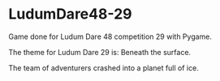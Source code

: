 LudumDare48-29
==============

Game done for Ludum Dare 48 competition 29 with Pygame.

The theme for Ludum Dare 29 is: Beneath the surface. 

The team of adventurers crashed into a planet full of ice. 
